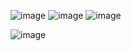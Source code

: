 ![image](https://github.com/JorginhoO/desafio-estrutura-repetitivas-java/assets/103656969/ef8c3432-eed8-4361-922e-c2f5fdf23a6c)
![image](https://github.com/JorginhoO/desafio-estrutura-repetitivas-java/assets/103656969/e137153d-34fa-4b74-bf31-92986c099e65)
![image](https://github.com/JorginhoO/desafio-estrutura-repetitivas-java/assets/103656969/ec07556f-3e0b-45f6-8c1d-3da8395ef392)

![image](https://github.com/JorginhoO/desafio-estrutura-repetitivas-java/assets/103656969/9fade7c8-4935-4c9c-9c53-f253d7503f5d)

